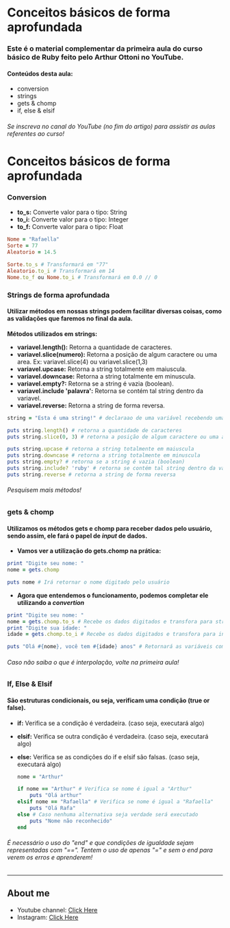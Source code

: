 # Conceitos básicos de forma aprofundada

### Este é o material complementar da primeira aula do curso básico de Ruby feito pelo Arthur Ottoni no YouTube. 

#### Conteúdos desta aula:

* conversion
* strings
* gets & chomp
* if, else & elsif

###### Se inscreva no canal do YouTube (no fim do artigo) para assistir as aulas referentes ao curso!

# Conceitos básicos de forma aprofundada

### Conversion

* **to_s:** Converte valor para o tipo: String
* **to_i:** Converte valor para o tipo: Integer
* **to_f:** Converte valor para o tipo: Float

```ruby
Nome = "Rafaella"
Sorte = 77
Aleatorio = 14.5

Sorte.to_s # Transformará em "77"
Aleatorio.to_i # Transformará em 14
Nome.to_f ou Nome.to_i # Transformará em 0.0 // 0
```

### Strings de forma aprofundada

#### Utilizar métodos em nossas strings podem facilitar diversas coisas, como as validações que faremos no final da aula. 

**Métodos utilizados em strings:**

* **variavel.length():** Retorna a quantidade de caracteres.
* **variavel.slice(numero):** Retorna a posição de algum caractere ou uma area. Ex: variavel.slice(4) ou variavel.slice(1,3)
* **variavel.upcase:** Retorna a string totalmente em maiuscula.
* **variavel.downcase:** Retorna a string totalmente em minuscula.
* **variavel.empty?:** Retorna se a string é vazia (boolean).
* **variavel.include 'palavra':** Retorna se contém tal string dentro da variavel.
* **variavel.reverse:** Retorna a string de forma reversa.

```ruby
string = "Esta é uma string!" # declaraao de uma variável recebendo uma string como valor

puts string.length() # retorna a quantidade de caracteres
puts string.slice(0, 3) # retorna a posição de algum caractere ou uma area

puts string.upcase # retorna a string totalmente em maiuscula
puts string.downcase # retorna a string totalmente em minuscula
puts string.empty? # retorna se a string é vazia (boolean)
puts string.include? 'ruby' # retorna se contém tal string dentro da variavel string
puts string.reverse # retorna a string de forma reversa

```

###### Pesquisem mais métodos!


### gets & chomp

#### Utilizamos os métodos gets e chomp para receber dados pelo usuário, sendo assim, ele fará o papel de *input* de dados.

* **Vamos ver a utilização do gets.chomp na prática:**

```ruby
print "Digite seu nome: "
nome = gets.chomp

puts nome # Irá retornar o nome digitado pelo usuário
```
* **Agora que entendemos o funcionamento, podemos completar ele utilizando a *convertion***

```ruby
print "Digite seu nome: "
nome = gets.chomp.to_s # Recebe os dados digitados e transfora para string
print "Digite sua idade: "
idade = gets.chomp.to_i # Recebe os dados digitados e transfora para integer

puts "Olá #{nome}, você tem #{idade} anos" # Retornará as variáveis com interpolação.
```

###### Caso não saiba o que é interpolação, volte na primeira aula!

### If, Else & Elsif

#### São estruturas condicionais, ou seja, verificam uma condição (true or false).

* **if:** Verifica se a condição é verdadeira. (caso seja, executará algo)

* **elsif:** Verifica se outra condição é verdadeira. (caso seja, executará algo)

* **else:** Verifica se as condições do if e elsif são falsas. (caso seja, executará algo)

  ```ruby
  nome = "Arthur"
  
  if nome == "Arthur" # Verifica se nome é igual a "Arthur"
      puts "Olá arthur" 
  elsif nome == "Rafaella" # Verifica se nome é igual a "Rafaella"
      puts "Olá Rafa"
  else # Caso nenhuma alternativa seja verdade será executado
      puts "Nome não reconhecido"
  end
  
  ```

###### É necessário o uso do "end" e que condições de igualdade sejam representadas com "==". Tentem o uso de apenas "=" e sem o end para verem os erros e aprenderem!  

######  

---

## About me

* Youtube channel: <a href="https://www.youtube.com/channel/UCQxsPy4aLwGQ9fjZhsDJ70Q" target="_blank">Click Here</a>
* Instagram: <a href="https://www.instagram.com/ottoni.arthur" target="_blank">Click Here</a>
